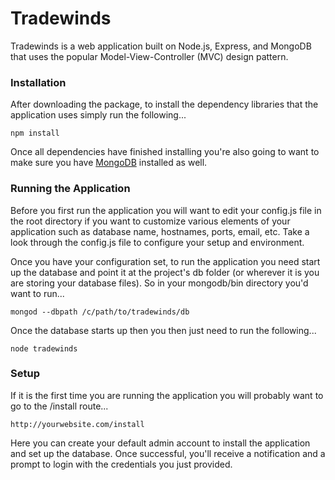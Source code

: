 Tradewinds
==========

Tradewinds is a web application built on Node.js, Express, and MongoDB that uses the popular Model-View-Controller (MVC) design pattern.

### Installation

After downloading the package, to install the dependency libraries that the application uses simply run the following...

```
npm install
```

Once all dependencies have finished installing you're also going to want to make sure you have [MongoDB](http://www.mongodb.org/) installed as well.

### Running the Application

Before you first run the application you will want to edit your config.js file in the root directory if you want to customize various elements of your application such as database name, hostnames, ports, email, etc. Take a look through the config.js file to configure your setup and environment.

Once you have your configuration set, to run the application you need start up the database and point it at the project's db folder (or wherever it is you are storing your database files). So in your mongodb/bin directory you'd want to run...

```
mongod --dbpath /c/path/to/tradewinds/db
```

Once the database starts up then you then just need to run the following...

```
node tradewinds
```

### Setup

If it is the first time you are running the application you will probably want to go to the /install route...

```
http://yourwebsite.com/install
``` 

Here you can create your default admin account to install the application and set up the database. Once successful, you'll receive a notification and a prompt to login with the credentials you just provided.
